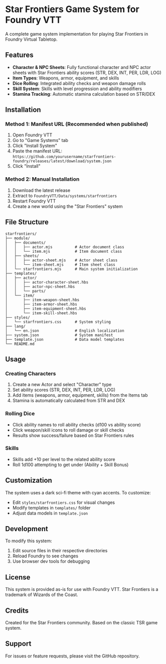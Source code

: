 # Star Frontiers Game System for Foundry VTT

A complete game system implementation for playing Star Frontiers in Foundry Virtual Tabletop.

## Features

- **Character & NPC Sheets**: Fully functional character and NPC actor sheets with Star Frontiers ability scores (STR, DEX, INT, PER, LDR, LOG)
- **Item Types**: Weapons, armor, equipment, and skills
- **Dice Rolling**: Integrated ability checks and weapon damage rolls
- **Skill System**: Skills with level progression and ability modifiers
- **Stamina Tracking**: Automatic stamina calculation based on STR/DEX

## Installation

### Method 1: Manifest URL (Recommended when published)
1. Open Foundry VTT
2. Go to "Game Systems" tab
3. Click "Install System"
4. Paste the manifest URL: `https://github.com/yourusername/starfrontiers-foundry/releases/latest/download/system.json`
5. Click "Install"

### Method 2: Manual Installation
1. Download the latest release
2. Extract to `FoundryVTT/Data/systems/starfrontiers`
3. Restart Foundry VTT
4. Create a new world using the "Star Frontiers" system

## File Structure

```
starfrontiers/
├── module/
│   ├── documents/
│   │   ├── actor.mjs          # Actor document class
│   │   └── item.mjs           # Item document class
│   ├── sheets/
│   │   ├── actor-sheet.mjs    # Actor sheet class
│   │   └── item-sheet.mjs     # Item sheet class
│   └── starfrontiers.mjs      # Main system initialization
├── templates/
│   ├── actor/
│   │   ├── actor-character-sheet.hbs
│   │   ├── actor-npc-sheet.hbs
│   │   └── parts/
│   └── item/
│       ├── item-weapon-sheet.hbs
│       ├── item-armor-sheet.hbs
│       ├── item-equipment-sheet.hbs
│       └── item-skill-sheet.hbs
├── styles/
│   └── starfrontiers.css      # System styling
├── lang/
│   └── en.json                # English localization
├── system.json                # System manifest
├── template.json              # Data model templates
└── README.md
```

## Usage

### Creating Characters
1. Create a new Actor and select "Character" type
2. Set ability scores (STR, DEX, INT, PER, LDR, LOG)
3. Add items (weapons, armor, equipment, skills) from the Items tab
4. Stamina is automatically calculated from STR and DEX

### Rolling Dice
- Click ability names to roll ability checks (d100 vs ability score)
- Click weapon/skill icons to roll damage or skill checks
- Results show success/failure based on Star Frontiers rules

### Skills
- Skills add +10 per level to the related ability score
- Roll 1d100 attempting to get under (Ability + Skill Bonus)

## Customization

The system uses a dark sci-fi theme with cyan accents. To customize:
- Edit `styles/starfrontiers.css` for visual changes
- Modify templates in `templates/` folder
- Adjust data models in `template.json`

## Development

To modify this system:
1. Edit source files in their respective directories
2. Reload Foundry to see changes
3. Use browser dev tools for debugging

## License

This system is provided as-is for use with Foundry VTT. Star Frontiers is a trademark of Wizards of the Coast.

## Credits

Created for the Star Frontiers community. Based on the classic TSR game system.

## Support

For issues or feature requests, please visit the GitHub repository.